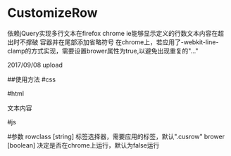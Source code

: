 # CustomizeRow
依赖jQuery实现多行文本在firefox chrome ie能够显示定义的行数文本内容在超出时不撑破 容器并在尾部添加省略符号
在chrome上，若应用了-webkit-line-clamp的方式实现，需要设置brower属性为true,以避免出现重复的"..."

2017/09/08 upload

##使用方法
#css
<link rel="stylesheet" type="text/css" href="src/css/customizerow.css">

#html
 <p class='cus-row' cus-row='3'>文本内容</p>

#js
<script src="src/js/customizerow.js"></script>
<script>
  var customizerow = new customizeRow({
				 rowclass:".cus-row",
				 brower:true
		})
</script>

#参数
rowclass [string] 标签选择器，需要应用的标签，默认".cusrow"
brower [boolean] 决定是否在chrome上运行，默认为false运行
